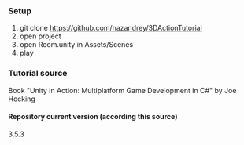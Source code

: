 ### Setup ###

1. git clone https://github.com/nazandrey/3DActionTutorial
2. open project
3. open Room.unity in Assets/Scenes
4. play

### Tutorial source ###

Book "Unity in Action: Multiplatform Game Development in C#" by Joe Hocking

#### Repository current version (according this source) ####
3.5.3
